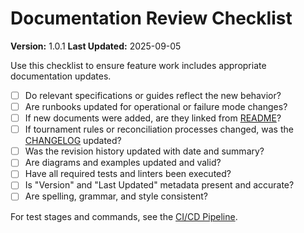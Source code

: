# Documentation Review Checklist

**Version:** 1.0.1
**Last Updated:** 2025-09-05

Use this checklist to ensure feature work includes appropriate documentation updates.

- [ ] Do relevant specifications or guides reflect the new behavior?
- [ ] Are runbooks updated for operational or failure mode changes?
- [ ] If new documents were added, are they linked from [README](./README.md)?
- [ ] If tournament rules or reconciliation processes changed, was the [CHANGELOG](./handbook/CHANGELOG.md) updated?
- [ ] Was the revision history updated with date and summary?
- [ ] Are diagrams and examples updated and valid?
- [ ] Have all required tests and linters been executed?
- [ ] Is "Version" and "Last Updated" metadata present and accurate?
- [ ] Are spelling, grammar, and style consistent?

For test stages and commands, see the [CI/CD Pipeline](./pipeline.md).
